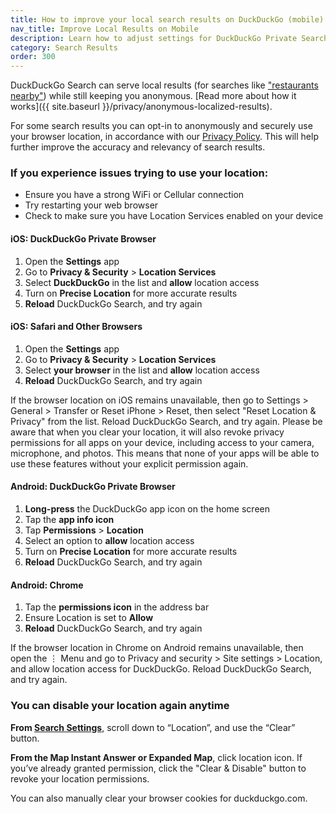 ```yaml
---
title: How to improve your local search results on DuckDuckGo (mobile)
nav_title: Improve Local Results on Mobile
description: Learn how to adjust settings for DuckDuckGo Private Search to get the search results you want.
category: Search Results
order: 300
---
```


DuckDuckGo Search can serve local results (for searches like ["restaurants nearby"](https://duckduckgo.com/?q=restaurants+nearby)) while still keeping you anonymous. [Read more about how it works]({{ site.baseurl }}/privacy/anonymous-localized-results).

For some search results you can opt-in to anonymously and securely use your browser location, in accordance with our [Privacy Policy](https://duckduckgo.com/privacy). This will help further improve the accuracy and relevancy of search results.

### If you experience issues trying to use your location:

-   Ensure you have a strong WiFi or Cellular connection
-   Try restarting your web browser
-   Check to make sure you have Location Services enabled on your device

#### iOS: DuckDuckGo Private Browser

1.  Open the **Settings** app
1.  Go to **Privacy & Security** > **Location Services**
1.  Select **DuckDuckGo** in the list and **allow** location access
1.  Turn on **Precise Location** for more accurate results
1.  **Reload** DuckDuckGo Search, and try again

#### iOS: Safari and Other Browsers

1.  Open the **Settings** app
1.  Go to **Privacy & Security** > **Location Services**
1.  Select **your browser** in the list and **allow** location access
1.  **Reload** DuckDuckGo Search, and try again

If the browser location on iOS remains unavailable, then go to Settings &gt; General &gt; Transfer or Reset iPhone &gt; Reset, then select "Reset Location &amp; Privacy" from the list. Reload DuckDuckGo Search, and try again. Please be aware that when you clear your location, it will also revoke privacy permissions for all apps on your device, including access to your camera, microphone, and photos. This means that none of your apps will be able to use these features without your explicit permission again.

#### Android: DuckDuckGo Private Browser

1. **Long-press** the DuckDuckGo app icon on the home screen
1. Tap the **app info icon**
1. Tap **Permissions** > **Location**
1. Select an option to **allow** location access
1. Turn on **Precise Location** for more accurate results
1. **Reload** DuckDuckGo Search, and try again

#### Android: Chrome

1. Tap the **permissions icon** in the address bar
1. Ensure Location is set to **Allow**
1. **Reload** DuckDuckGo Search, and try again

If the browser location in Chrome on Android remains unavailable, then open the ⋮ Menu and go to Privacy and security &gt; Site settings &gt; Location, and allow location access for DuckDuckGo. Reload DuckDuckGo Search, and try again.

### You can disable your location again anytime

**From [Search Settings](https://duckduckgo.com/settings)**, scroll down to “Location”, and use the “Clear” button.

**From the Map Instant Answer or Expanded Map**, click location icon. If you’ve already granted permission, click the "Clear & Disable" button to revoke your location permissions.

You can also manually clear your browser cookies for duckduckgo.com.
